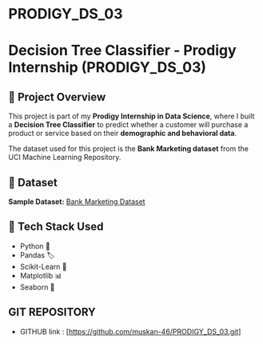 # PRODIGY_DS_03
# Decision Tree Classifier - Prodigy Internship (PRODIGY_DS_03)

## 📌 Project Overview
This project is part of my **Prodigy Internship in Data Science**, where I built a **Decision Tree Classifier** to predict whether a customer will purchase a product or service based on their **demographic and behavioral data**.

The dataset used for this project is the **Bank Marketing dataset** from the UCI Machine Learning Repository.

## 📂 Dataset
**Sample Dataset:** [Bank Marketing Dataset](https://archive.ics.uci.edu/ml/datasets/Bank+Marketing)  

## 🔧 Tech Stack Used
- Python 🐍  
- Pandas 🏷️  
- Scikit-Learn 🤖  
- Matplotlib 📊  
- Seaborn 🎨

## GIT REPOSITORY 
- GITHUB link : [https://github.com/muskan-46/PRODIGY_DS_03.git]
